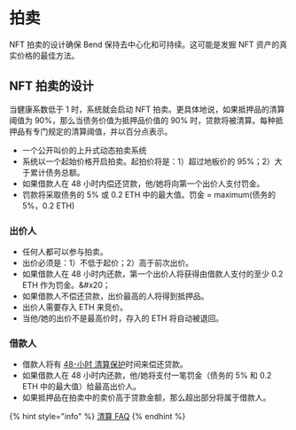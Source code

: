 # 拍卖

NFT 拍卖的设计确保 Bend 保持去中心化和可持续。这可能是发掘 NFT 资产的真实价格的最佳方法。

## NFT 拍卖的设计

当健康系数低于 1 时，系统就会启动 NFT 拍卖。更具体地说，如果抵押品的清算阈值为 90%，那么当债务价值为抵押品价值的 90% 时，贷款将被清算。每种抵押品有专门规定的清算阈值，并以百分点表示。

* 一个公开叫价的上升式动态拍卖系统
* 系统以一个起始价格开启拍卖。起拍价将是：1）超过地板价的 95%；2）大于累计债务总额。
* 如果借款人在 48 小时内偿还贷款，他/她将向第一个出价人支付罚金。
* 罚款将采取债务的 5% 或 0.2 ETH 中的最大值。罚金 = maximum(债务的 5%，0.2 ETH)

### 出价人

* 任何人都可以参与拍卖。
* 出价必须是：1）不低于起价；2）高于前次出价。
* 如果借款人在 48 小时内还款，第一个出价人将获得由借款人支付的至少 0.2 ETH 作为罚金。&#x20；
* 如果借款人不偿还贷款，出价最高的人将得到抵押品。
* 出价人需要存入 ETH 来竞价。
* 当他/她的出价不是最高价时，存入的 ETH 将自动被退回。

### 借款人

* 借款人将有 [48-小时 清算保护](../highlights/48h-liquidation-protection.md)时间来偿还贷款。
* 如果借款人在 48 小时内还款，他/她将支付一笔罚金（债务的 5% 和 0.2 ETH 中的最大值）给最高出价人。
* 如果抵押品在拍卖中的卖价高于贷款金额，那么超出部分将属于借款人。

{% hint style="info" %}
[清算 FAQ](../faq/liquidation.md)
{% endhint %}
